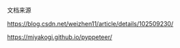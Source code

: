 文档来源

https://blog.csdn.net/weizhen11/article/details/102509230/





https://miyakogi.github.io/pyppeteer/

